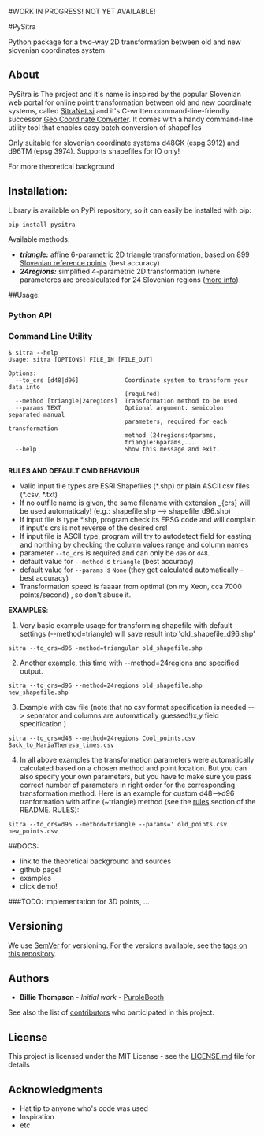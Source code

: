 
#WORK IN PROGRESS!  NOT YET AVAILABLE!

#PySitra

Python package for a two-way 2D transformation between old and new slovenian coordinates system

## About

PySitra is The project and it's name is inspired by the popular Slovenian web portal for online point transformation between 
old and new coordinate systems, called [SitraNet.si](www.sitranet.si) and it's C-written command-line-friendly 
successor [Geo Coordinate Converter](http://geocoordinateconverter.tk/indeks.html).
It comes with a handy command-line utility tool that enables easy batch conversion of shapefiles

Only suitable for slovenian coordinate systems d48GK (espg 3912) and d96TM (epsg 3974). Supports shapefiles for IO only!

For more theoretical background

## Installation:

Library is available on PyPi repository, so it can easily be installed with pip:

```
pip install pysitra
```



Available methods:
- ***triangle:*** affine 6-parametric 2D triangle transformation, based on 899 [Slovenian reference points](http://www.e-prostor.gov.si/zbirke-prostorskih-podatkov/drzavni-koordinatni-sistem/horizontalni-drzavni-koordinatni-sistem-d96tm/d96tm/transformacijski-parametri/) (best accuracy)
- ***24regions:*** simplified 4-parametric 2D transformation (where parameteres are precalculated for 24 Slovenian regions
([more info](http://www.e-prostor.gov.si/zbirke-prostorskih-podatkov/drzavni-koordinatni-sistem/horizontalni-drzavni-koordinatni-sistem-d96tm/d96tm/transformacijski-parametri/))



##Usage:

### Python API





### Command Line Utility

```
$ sitra --help
Usage: sitra [OPTIONS] FILE_IN [FILE_OUT]

Options:
  --to_crs [d48|d96]             Coordinate system to transform your data into
                                 [required]
  --method [triangle|24regions]  Transformation method to be used
  --params TEXT                  Optional argument: semicolon separated manual
                                 parameters, required for each transformation
                                 method (24regions:4params,
                                 triangle:6params,...
  --help                         Show this message and exit.


```

**RULES AND DEFAULT CMD BEHAVIOUR**


* Valid input file types are ESRI Shapefiles (\*.shp) or plain ASCII csv files (\*.csv, *.txt)
* If no outfile name is given, the same filename with extension _{crs} will be used automaticaly! 
(e.g.: shapefile.shp --> shapefile_d96.shp)
* If input file is type *.shp, program check its EPSG code and 
will complain if input's crs is not reverse of the desired crs!
* If input file is ASCII type, program will try to autodetect field for easting and northing by checking
 the column values range and column names
* parameter `--to_crs` is required and can only be `d96` or `d48`.
* default value for `--method` is `triangle` (best accuracy)
* default value for `--params` is `None` (they get calculated automatically - best accuracy)
* Transformation speed is faaaar from optimal (on my Xeon, cca 7000 points/second) , so don't abuse it.


**EXAMPLES**:
1. Very basic example usage for transforming shapefile with default settings (--method=triangle) will save result into 'old_shapefile_d96.shp'
```
sitra --to_crs=d96 -method=triangular old_shapefile.shp
```

2. Another example, this time with --method=24regions and specified output.

```
sitra --to_crs=d96 --method=24regions old_shapefile.shp new_shapefile.shp
```

3. Example with csv file (note that no csv format specification is needed --> separator and columns are automatically guessed!)x,y field specification )

```
sitra --to_crs=d48 --method=24regions Cool_points.csv Back_to_MariaTheresa_times.csv
```


4. In all above examples the transformation parameters were automatically calculated based on a chosen method and point location.
But you can also specify your own parameters, but you have to make sure you pass correct number of parameters in right 
order for the corresponding transformation method. Here is an example for custom d48-->d96 tranformation with 
affine (~triangle) method (see the [rules](#RULES-AND-DEFAULT-CMD-BEHAVIOUR) section of the README. RULES):

```
sitra --to_crs=d96 --method=triangle --params=' old_points.csv new_points.csv
```


##DOCS:
- link to the theoretical background and sources
- github page!
- examples
- click demo!


###TODO:
Implementation for 3D points, ...


## Versioning

We use [SemVer](http://semver.org/) for versioning. For the versions available, see the [tags on this repository](https://github.com/your/project/tags). 

## Authors

* **Billie Thompson** - *Initial work* - [PurpleBooth](https://github.com/PurpleBooth)

See also the list of [contributors](https://github.com/your/project/contributors) who participated in this project.

## License

This project is licensed under the MIT License - see the [LICENSE.md](LICENSE.md) file for details

## Acknowledgments

* Hat tip to anyone who's code was used
* Inspiration
* etc